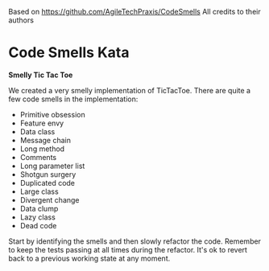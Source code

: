 Based on https://github.com/AgileTechPraxis/CodeSmells
All credits to their authors

# Code Smells Kata

**Smelly Tic Tac Toe**

We created a very smelly implementation of TicTacToe. There are quite a few code smells in the implementation:

- Primitive obsession
- Feature envy
- Data class
- Message chain
- Long method
- Comments
- Long parameter list
- Shotgun surgery
- Duplicated code
- Large class
- Divergent change
- Data clump
- Lazy class
- Dead code

Start by identifying the smells and then slowly refactor the code. Remember to keep the tests passing at all times during the refactor. It's ok to revert back to a previous working state at any moment.
